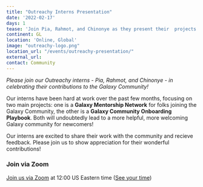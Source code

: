```yaml
---
title: "Outreachy Interns Presentation"
date: '2022-02-17'
days: 1
tease: 'Join Pia, Rahmot, and Chinonye as they present their  projects to the community!'
continent: GL
location: 'Online, Global'
image: "outreachy-logo.png"
location_url: "/events/outreachy-presentation/"
external_url:
contact: Community
---
```


*Please join our Outreachy interns - Pia, Rahmot, and Chinonye - in celebrating their contributions to the Galaxy Community!*

Our interns have been hard at work over the past few months, focusing on two main projects: one is a **Galaxy Mentorship Network** for folks joining the Galaxy Community, the other is a **Galaxy Community Onboarding Playbook**.  Both will undoubtedly lead to a more helpful, more welcoming Galaxy community for newcomers!

Our interns are excited to share their work with the community and recieve feedback. Please join us to show appreciation for their wonderful contributions!


### Join via Zoom
[Join us via Zoom](https://psu.zoom.us/j/97204348990?pwd=THJtb3VzbGpscW1WZU1KRHByT2lQQT09) at 12:00 US Eastern time ([See your time](https://www.timeanddate.com/worldclock/fixedtime.html?msg=Americas+Galaxy+Papercuts+CoFest+Call&iso=20220217T12&p1=3705&ah=1))
